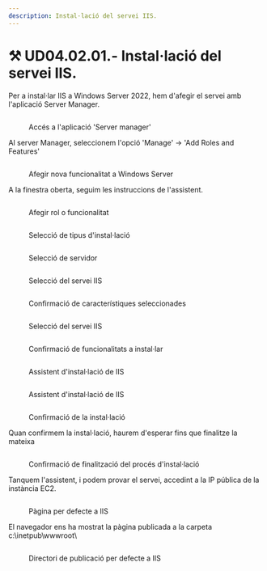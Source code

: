 ```yaml
---
description: Instal·lació del servei IIS.
---
```


# ⚒ UD04.02.01.- Instal·lació del servei IIS.

Per a instal·lar IIS a Windows Server 2022, hem d'afegir el servei amb l'aplicació Server Manager.

<figure><img src="../../.gitbook/assets/image (15).png" alt=""><figcaption><p>Accés a l'aplicació 'Server manager'</p></figcaption></figure>

Al server Manager, seleccionem l'opció 'Manage' -> 'Add Roles and Features'

<figure><img src="../../.gitbook/assets/image (1) (1).png" alt=""><figcaption><p>Afegir nova funcionalitat a Windows Server</p></figcaption></figure>

A la finestra oberta, seguim les instruccions de l'assistent.

<figure><img src="../../.gitbook/assets/image (2) (1).png" alt=""><figcaption><p>Afegir rol o funcionalitat</p></figcaption></figure>

<figure><img src="../../.gitbook/assets/image (4) (1).png" alt=""><figcaption><p>Selecció de tipus d'instal·lació</p></figcaption></figure>

<figure><img src="../../.gitbook/assets/image (3) (1).png" alt=""><figcaption><p>Selecció de servidor</p></figcaption></figure>

<figure><img src="../../.gitbook/assets/image (6) (1).png" alt=""><figcaption><p>Selecció del servei IIS</p></figcaption></figure>

<figure><img src="../../.gitbook/assets/image (5) (1).png" alt=""><figcaption><p>Confirmació de característiques seleccionades</p></figcaption></figure>

<figure><img src="../../.gitbook/assets/image (7) (1).png" alt=""><figcaption><p>Selecció del servei IIS</p></figcaption></figure>

<figure><img src="../../.gitbook/assets/image (8) (1).png" alt=""><figcaption><p>Confirmació de funcionalitats a instal·lar</p></figcaption></figure>

<figure><img src="../../.gitbook/assets/image (9) (1).png" alt=""><figcaption><p>Assistent d'instal·lació de IIS</p></figcaption></figure>

<figure><img src="../../.gitbook/assets/image (10) (1).png" alt=""><figcaption><p>Assistent d'instal·lació de IIS</p></figcaption></figure>

<figure><img src="../../.gitbook/assets/image (11) (1).png" alt=""><figcaption><p>Confirmació de la instal·lació</p></figcaption></figure>

Quan confirmem la instal·lació, haurem d'esperar fins que finalitze la mateixa

<figure><img src="../../.gitbook/assets/image (12) (1).png" alt=""><figcaption><p>Confirmació de finalització del procés d'instal·lació</p></figcaption></figure>

Tanquem l'assistent, i podem provar el servei, accedint a la IP pública de la instància EC2.

<figure><img src="../../.gitbook/assets/image (13) (1).png" alt=""><figcaption><p>Pàgina per defecte a IIS</p></figcaption></figure>

El navegador ens ha mostrat la pàgina publicada a la carpeta c:\inetpub\wwwroot\\

<figure><img src="../../.gitbook/assets/image (14) (1).png" alt=""><figcaption><p>Directori de publicació per defecte a IIS</p></figcaption></figure>

